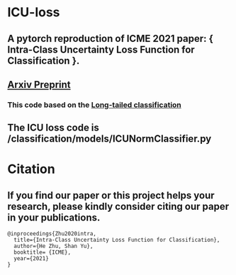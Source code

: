 # ICU-loss
## A pytorch reproduction of ICME 2021 paper: { Intra-Class Uncertainty Loss Function for Classification }.
## [Arxiv Preprint](https://arxiv.org/abs/2104.05298)
### This code based on the [Long-tailed classification](https://github.com/KaihuaTang/Long-Tailed-Recognition.pytorch)
## The ICU loss code is /classification/models/ICUNormClassifier.py

# Citation
## If you find our paper or this project helps your research, please kindly consider citing our paper in your publications.
```
@inproceedings{Zhu2020intra,
  title={Intra-Class Uncertainty Loss Function for Classification},
  author={He Zhu, Shan Yu},
  booktitle= {ICME},
  year={2021}
}
```
